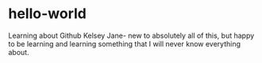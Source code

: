 # hello-world
Learning about Github 
Kelsey Jane- new to absolutely all of this, but happy to be learning and learning something that I will never know everything about. 
